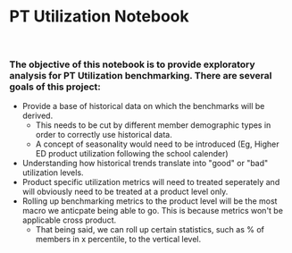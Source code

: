 <h1> PT Utilization Notebook </h1>
<br>
<h3> The objective of this notebook is to provide exploratory analysis for PT Utilization benchmarking. There are several goals of this project: </h3>
    
* Provide a base of historical data on which the benchmarks will be derived.
    * This needs to be cut by different member demographic types in order to correctly use historical data.
    * A concept of seasonality would need to be introduced (Eg, Higher ED product utilization following the school calender)
* Understanding how historical trends translate into "good" or "bad" utilization levels.
* Product specific utilization metrics will need to treated seperately and will obviously need to be treated at a product level only.
* Rolling up benchmarking metrics to the product level will be the most macro we anticpate being able to go. This is because metrics won't be applicable cross product.
    * That being said, we can roll up certain statistics, such as % of members in x percentile, to the vertical level.

